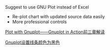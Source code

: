 

Suggest to use GNU Plot instead of Excel
* Re-plot chart with updated source data easily
* More professional controls

[Plot with Gnuplot——Gnuplot in Action前三章解读](http://blog.csdn.net/delphiwcdj/article/details/6045750)

[Gnuplot设置线条颜色为黑色](http://blog.csdn.net/delphiwcdj/article/details/6182971)


